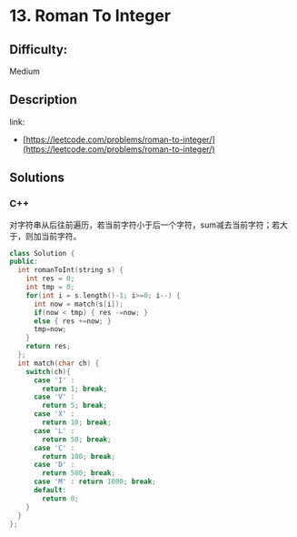 # 13. Roman To Integer

## Difficulty:

Medium

## Description

link:
- [https://leetcode.com/problems/roman-to-integer/](https://leetcode.com/problems/roman-to-integer/)

## Solutions

### C++

对字符串从后往前遍历，若当前字符小于后一个字符，sum减去当前字符；若大于，则加当前字符。

```c++
class Solution {
public:
  int romanToInt(string s) {
    int res = 0;
    int tmp = 0;
    for(int i = s.length()-1; i>=0; i--) {
      int now = match(s[i]);
      if(now < tmp) { res -=now; } 
      else { res +=now; } 
      tmp=now; 
    } 
    return res; 
  };
  int match(char ch) { 
    switch(ch){ 
      case 'I' :
        return 1; break; 
      case 'V' : 
        return 5; break; 
      case 'X' : 
        return 10; break; 
      case 'L' : 
        return 50; break; 
      case 'C' :
        return 100; break; 
      case 'D' : 
        return 500; break; 
      case 'M' : return 1000; break; 
      default: 
        return 0; 
    } 
  } 
}; 
```
